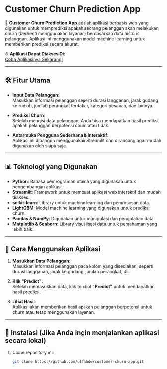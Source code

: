 # Customer Churn Prediction App

🎉 **Customer Churn Prediction App** adalah aplikasi berbasis web yang digunakan untuk memprediksi apakah seorang pelanggan akan melakukan churn (berhenti menggunakan layanan) berdasarkan data historis pelanggan. Aplikasi ini menggunakan model machine learning untuk memberikan prediksi secara akurat.

🌐 **Aplikasi Dapat Diakses Di:**  
[Coba Aplikasinya Sekarang!](https://ulfahdw-customer-churn-app.streamlit.app/)

---

## 🛠️ Fitur Utama

- **Input Data Pelanggan**:  
  Masukkan informasi pelanggan seperti durasi langganan, jarak gudang ke rumah, jumlah perangkat terdaftar, kategori pesanan, dan lainnya.
  
- **Prediksi Churn**:  
  Setelah mengisi data pelanggan, Anda bisa mendapatkan hasil prediksi apakah pelanggan berpotensi churn atau tidak.

- **Antarmuka Pengguna Sederhana & Interaktif**:  
  Aplikasi ini dibangun menggunakan Streamlit dan dirancang agar mudah digunakan oleh siapa saja.

---

## 📊 Teknologi yang Digunakan

- **Python**: Bahasa pemrograman utama yang digunakan untuk pengembangan aplikasi.
- **Streamlit**: Framework untuk membuat aplikasi web interaktif dan mudah diakses.
- **scikit-learn**: Library untuk machine learning dan pemrosesan data.
- **LightGBM**: Model machine learning yang digunakan untuk prediksi churn.
- **Pandas & NumPy**: Digunakan untuk manipulasi dan pengolahan data.
- **Matplotlib & Seaborn**: Library visualisasi data untuk pemahaman yang lebih baik.

---

## 🚀 Cara Menggunakan Aplikasi

1. **Masukkan Data Pelanggan**:  
   Masukkan informasi pelanggan pada kolom yang disediakan, seperti durasi langganan, jarak ke gudang, jumlah perangkat, dll.

2. **Klik "Predict"**:  
   Setelah memasukkan data, klik tombol **"Predict"** untuk mendapatkan hasil prediksi.

3. **Lihat Hasil**:  
   Aplikasi akan memberikan hasil apakah pelanggan berpotensi untuk churn atau tetap menggunakan layanan.

---

## 📂 Instalasi (Jika Anda ingin menjalankan aplikasi secara lokal)

1. Clone repository ini:
   ```bash
   git clone https://github.com/ulfahdw/customer-churn-app.git
